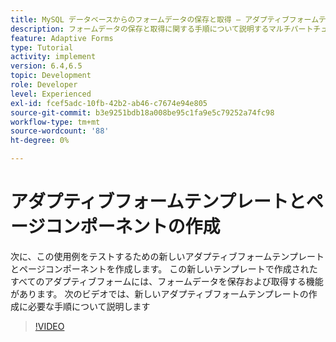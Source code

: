 ```yaml
---
title: MySQL データベースからのフォームデータの保存と取得 — アダプティブフォームテンプレートとページコンポーネントの作成
description: フォームデータの保存と取得に関する手順について説明するマルチパートチュートリアル
feature: Adaptive Forms
type: Tutorial
activity: implement
version: 6.4,6.5
topic: Development
role: Developer
level: Experienced
exl-id: fcef5adc-10fb-42b2-ab46-c7674e94e805
source-git-commit: b3e9251bdb18a008be95c1fa9e5c79252a74fc98
workflow-type: tm+mt
source-wordcount: '88'
ht-degree: 0%

---
```


# アダプティブフォームテンプレートとページコンポーネントの作成

次に、この使用例をテストするための新しいアダプティブフォームテンプレートとページコンポーネントを作成します。 この新しいテンプレートで作成されたすべてのアダプティブフォームには、フォームデータを保存および取得する機能があります。
次のビデオでは、新しいアダプティブフォームテンプレートの作成に必要な手順について説明します
>[!VIDEO](https://video.tv.adobe.com/v/27828?quality=12&learn=on)
